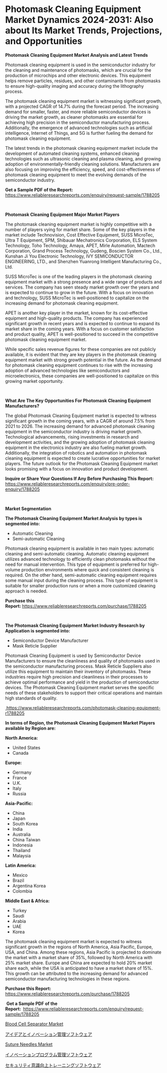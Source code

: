 <p><h1>Photomask Cleaning Equipment Market Dynamics 2024-2031: Also about Its Market Trends, Projections, and Opportunities</h1></p><p><strong>Photomask Cleaning Equipment Market Analysis and Latest Trends</strong></p>
<p><p>Photomask cleaning equipment is used in the semiconductor industry for the cleaning and maintenance of photomasks, which are crucial for the production of microchips and other electronic devices. This equipment helps remove particles, residues, and other contaminants from photomasks to ensure high-quality imaging and accuracy during the lithography process.</p><p>The photomask cleaning equipment market is witnessing significant growth, with a projected CAGR of 14.7% during the forecast period. The increasing demand for smaller, faster, and more reliable semiconductor devices is driving the market growth, as cleaner photomasks are essential for achieving high precision in the semiconductor manufacturing process. Additionally, the emergence of advanced technologies such as artificial intelligence, Internet of Things, and 5G is further fueling the demand for photomask cleaning equipment.</p><p>The latest trends in the photomask cleaning equipment market include the development of automated cleaning systems, enhanced cleaning technologies such as ultrasonic cleaning and plasma cleaning, and growing adoption of environmentally-friendly cleaning solutions. Manufacturers are also focusing on improving the efficiency, speed, and cost-effectiveness of photomask cleaning equipment to meet the evolving demands of the semiconductor industry.</p></p>
<p><strong>Get a Sample PDF of the Report:&nbsp;</strong> <a href="https://www.reliableresearchreports.com/enquiry/request-sample/1788205">https://www.reliableresearchreports.com/enquiry/request-sample/1788205</a></p>
<p>&nbsp;</p>
<p><strong>Photomask Cleaning Equipment Major Market Players</strong></p>
<p><p>The photomask cleaning equipment market is highly competitive with a number of players vying for market share. Some of the key players in the market include Technovision, Cost Effective Equipment, SUSS MicroTec, Ultra T Equipment, SPM, Shibauar Mechatronics Corporation, ELS System Technology, Toho Technology, Amaya, APET, Mirle Automation, Mactech Corporation, Grand Process Technology, Gudeng, Boscien System Co., Ltd., Kunshan Ji You Electronic Technology, IVY SEMICONDUCTOR ENGINEERING, LTD., and Shenzhen Yuanrong Intelligent Manufacturing Co., Ltd.</p><p>SUSS MicroTec is one of the leading players in the photomask cleaning equipment market with a strong presence and a wide range of products and services. The company has seen steady market growth over the years and is expected to continue to grow in the future. With a focus on innovation and technology, SUSS MicroTec is well-positioned to capitalize on the increasing demand for photomask cleaning equipment.</p><p>APET is another key player in the market, known for its cost-effective equipment and high-quality products. The company has experienced significant growth in recent years and is expected to continue to expand its market share in the coming years. With a focus on customer satisfaction and product quality, APET is well-positioned to succeed in the competitive photomask cleaning equipment market.</p><p>While specific sales revenue figures for these companies are not publicly available, it is evident that they are key players in the photomask cleaning equipment market with strong growth potential in the future. As the demand for photomask cleaning equipment continues to rise with the increasing adoption of advanced technologies like semiconductors and microelectronics, these companies are well-positioned to capitalize on this growing market opportunity.</p></p>
<p>&nbsp;</p>
<p><strong>What Are The Key Opportunities For Photomask Cleaning Equipment Manufacturers?</strong></p>
<p><p>The global Photomask Cleaning Equipment market is expected to witness significant growth in the coming years, with a CAGR of around 7.5% from 2021 to 2026. The increasing demand for advanced photomask cleaning equipment in the semiconductor industry is driving market growth. Technological advancements, rising investments in research and development activities, and the growing adoption of photomask cleaning equipment in the electronics industry are also fueling market growth. Additionally, the integration of robotics and automation in photomask cleaning equipment is expected to create lucrative opportunities for market players. The future outlook for the Photomask Cleaning Equipment market looks promising with a focus on innovation and product development.</p></p>
<p><strong>Inquire or Share Your Questions If Any Before Purchasing This Report:</strong> <a href="https://www.reliableresearchreports.com/enquiry/pre-order-enquiry/1788205">https://www.reliableresearchreports.com/enquiry/pre-order-enquiry/1788205</a></p>
<p>&nbsp;</p>
<p><strong>Market Segmentation</strong></p>
<p><strong>The Photomask Cleaning Equipment Market Analysis by types is segmented into:</strong></p>
<p><ul><li>Automatic Cleaning</li><li>Semi-automatic Cleaning</li></ul></p>
<p><p>Photomask cleaning equipment is available in two main types: automatic cleaning and semi-automatic cleaning. Automatic cleaning equipment utilizes advanced technology to efficiently clean photomasks without the need for manual intervention. This type of equipment is preferred for high-volume production environments where quick and consistent cleaning is required. On the other hand, semi-automatic cleaning equipment requires some manual input during the cleaning process. This type of equipment is suitable for smaller production runs or when a more customized cleaning approach is needed.</p></p>
<p><strong>Purchase this Report:&nbsp;</strong><a href="https://www.reliableresearchreports.com/purchase/1788205">https://www.reliableresearchreports.com/purchase/1788205</a></p>
<p>&nbsp;</p>
<p><strong>The Photomask Cleaning Equipment Market Industry Research by Application is segmented into:</strong></p>
<p><ul><li>Semiconductor Device Manufacturer</li><li>Mask Reticle Supplier</li></ul></p>
<p><p>Photomask Cleaning Equipment is used by Semiconductor Device Manufacturers to ensure the cleanliness and quality of photomasks used in the semiconductor manufacturing process. Mask Reticle Suppliers also utilize this equipment to maintain their inventory of photomasks. These industries require high precision and cleanliness in their processes to achieve optimal performance and yield in the production of semiconductor devices. The Photomask Cleaning Equipment market serves the specific needs of these stakeholders to support their critical operations and maintain high standards of quality.</p></p>
<p><a href="https://www.reliableresearchreports.com/photomask-cleaning-equipment-r1788205">&nbsp;https://www.reliableresearchreports.com/photomask-cleaning-equipment-r1788205</a></p>
<p><strong>In terms of Region, the Photomask Cleaning Equipment Market Players available by Region are:</strong></p>
<p>
    <p> <strong> North America: </strong>
        <ul>
            <li>United States</li>
            <li>Canada</li>
        </ul>
        </p> 
    <p> <strong> Europe: </strong>
        <ul>
            <li>Germany</li>
            <li>France</li>
            <li>U.K.</li>
            <li>Italy</li>
            <li>Russia</li>
        </ul>
        </p> 
    <p> <strong> Asia-Pacific: </strong>
        <ul>
            <li>China</li>
            <li>Japan</li>
            <li>South Korea</li>
            <li>India</li>
            <li>Australia</li>
            <li>China Taiwan</li>
            <li>Indonesia</li>
            <li>Thailand</li>
            <li>Malaysia</li>
        </ul>
        </p> 
    <p> <strong> Latin America: </strong>
        <ul>
            <li>Mexico</li>
            <li>Brazil</li>
            <li>Argentina Korea</li>
            <li>Colombia</li>
        </ul>
        </p> 
    <p> <strong> Middle East & Africa: </strong>
        <ul>
            <li>Turkey</li>
            <li>Saudi</li>
            <li>Arabia</li>
            <li>UAE</li>
            <li>Korea</li>
        </ul>
    </p>
    </p>
<p><p>The photomask cleaning equipment market is expected to witness significant growth in the regions of North America, Asia Pacific, Europe, USA, and China. Among these regions, Asia Pacific is projected to dominate the market with a market share of 35%, followed by North America with 25% market share. Europe and China are expected to hold 20% market share each, while the USA is anticipated to have a market share of 15%. This growth can be attributed to the increasing demand for advanced semiconductor manufacturing technologies in these regions.</p></p>
<p><strong>Purchase this Report: </strong><a href="https://www.reliableresearchreports.com/purchase/1788205">https://www.reliableresearchreports.com/purchase/1788205</a></p>
<p>&nbsp;<strong>Get a Sample PDF of the Report:&nbsp;&nbsp;</strong><a href="https://www.reliableresearchreports.com/enquiry/request-sample/1788205">https://www.reliableresearchreports.com/enquiry/request-sample/1788205</a></p>
<p><strong></strong></p>
<p><p><a href="https://medium.com/@kaceyrath_40350/analyzing-blood-cell-separator-market-global-industry-perspective-and-forecast-2024-to-2031-3ff2b52e6cdf">Blood Cell Separator Market</a></p><p><a href="https://github.com/hardee896/Market-Research-Report-List-1/blob/main/846434840605.md">アイデアとイノベーション管理ソフトウェア</a></p><p><a href="https://medium.com/@jacquelinephillips543/suture-needles-market-insights-into-market-cagr-market-trends-and-growth-strategies-b741c2ed8bab">Suture Needles Market</a></p><p><a href="https://github.com/xnljig2898992/Market-Research-Report-List-1/blob/main/887337840606.md">イノベーションプログラム管理ソフトウェア</a></p><p><a href="https://medium.com/@peterpatel626/%E3%82%BB%E3%82%AD%E3%83%A5%E3%83%AA%E3%83%86%E3%82%A3%E6%84%8F%E8%AD%98%E3%83%88%E3%83%AC%E3%83%BC%E3%83%8B%E3%83%B3%E3%82%B0%E3%82%BD%E3%83%95%E3%83%88%E3%82%A6%E3%82%A7%E3%82%A2%E5%B8%82%E5%A0%B4%E3%81%AE%E3%82%B5%E3%82%A4%E3%82%BA-cagr-%E3%83%88%E3%83%AC%E3%83%B3%E3%83%89-2024%E5%B9%B4%E3%81%8B%E3%82%892030%E5%B9%B4-275f7f421c45">セキュリティ意識向上トレーニングソフトウェア</a></p></p>